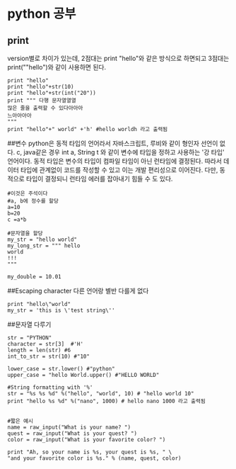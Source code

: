 python 공부
=============================

## print
version별로 차이가 있는데, 2점대는 print "hello"와 같은 방식으로 하면되고
3점대는 print(""hello")와 같이 사용하면 된다.
```
print "hello"
print "hello"+str(10)
print "hello"+str(int("20"))
print """ 다행 문자열열열
많은 줄을 출력할 수 있다아아아
느아아아아
"""
print "hello"+" world" +'h' #hello worldh 라고 출력됨
```

##변수
python은 동적 타입의 언어라서 자바스크립트, 루비와 같이 형인자 선언이 없다.
c, java같은 경우 int a, String t 와 같이 변수에 타입을 정하고 사용하는 '강 타입' 언어이다.
동적 타입은 변수의 타입이 컴파일 타임이 아닌 런타임에 결정된다.
따라서 데이터 타입에 관계없이 코드를 작성할 수 있고 이는 개발 편리성으로 이어진다.
다만, 동적으로 타입이 결정되니 런타임 에러를 잡아내기 힘들 수 도 있다.

```
#이것은 주석이다
#a, b에 정수를 할당
a=10
b=20
c =a*b

#문자열을 할당
my_str = "hello world"
my_long_str = """ hello
world
!!!
"""

my_double = 10.01

```

##Escaping character
다른 언어랑 별반 다를게 없다
```
print "hello\"world"
my_str = 'this is \'test string\''

```

##문자열 다루기
```
str = "PYTHON"
character = str[3]  #'H'
length = len(str) #6
int_to_str = str(10) #"10"

lower_case = str.lower() #"python"
upper_case = "hello World.upper() #"HELLO WORLD"

#String formatting with '%'
str = "%s %s %d" %("hello", "world", 10) # "hello world 10"
print "hello %s %d" %("nano", 1000) # hello nano 1000 라고 출력됨


#짧은 예시
name = raw_input("What is your name? ")
quest = raw_input("What is your quest? ")
color = raw_input("What is your favorite color? ")

print "Ah, so your name is %s, your quest is %s, " \
"and your favorite color is %s." % (name, quest, color)
```



